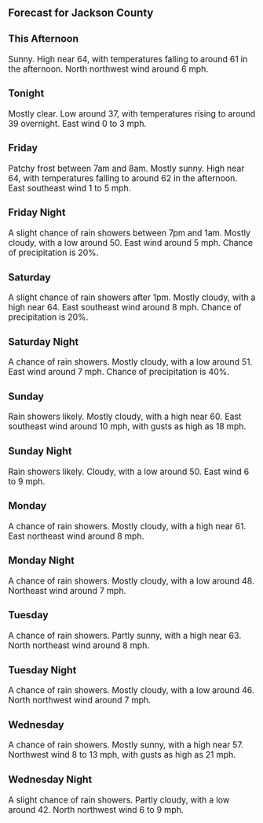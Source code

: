 <div>
   <h2>Forecast for Jackson County</h2>
   <p>
      <div style="font-size:120%">
         <h3>This Afternoon</h3>Sunny. High near 64, with temperatures falling to around 61 in the afternoon. North northwest wind around 6 mph.<br></div>
   </p>
   <p>
      <div style="font-size:120%">
         <h3>Tonight</h3>Mostly clear. Low around 37, with temperatures rising to around 39 overnight. East wind 0 to 3 mph.<br></div>
   </p>
   <p>
      <div style="font-size:120%">
         <h3>Friday</h3>Patchy frost between 7am and 8am. Mostly sunny. High near 64, with temperatures falling to around 62 in the afternoon. East
         southeast wind 1 to 5 mph.<br></div>
   </p>
   <p>
      <div style="font-size:120%">
         <h3>Friday Night</h3>A slight chance of rain showers between 7pm and 1am. Mostly cloudy, with a low around 50. East wind around 5 mph. Chance of
         precipitation is 20%.<br></div>
   </p>
   <p>
      <div style="font-size:120%">
         <h3>Saturday</h3>A slight chance of rain showers after 1pm. Mostly cloudy, with a high near 64. East southeast wind around 8 mph. Chance of
         precipitation is 20%.<br></div>
   </p>
   <p>
      <div style="font-size:120%">
         <h3>Saturday Night</h3>A chance of rain showers. Mostly cloudy, with a low around 51. East wind around 7 mph. Chance of precipitation is 40%.<br></div>
   </p>
   <p>
      <div style="font-size:120%">
         <h3>Sunday</h3>Rain showers likely. Mostly cloudy, with a high near 60. East southeast wind around 10 mph, with gusts as high as 18 mph.<br></div>
   </p>
   <p>
      <div style="font-size:120%">
         <h3>Sunday Night</h3>Rain showers likely. Cloudy, with a low around 50. East wind 6 to 9 mph.<br></div>
   </p>
   <p>
      <div style="font-size:120%">
         <h3>Monday</h3>A chance of rain showers. Mostly cloudy, with a high near 61. East northeast wind around 8 mph.<br></div>
   </p>
   <p>
      <div style="font-size:120%">
         <h3>Monday Night</h3>A chance of rain showers. Mostly cloudy, with a low around 48. Northeast wind around 7 mph.<br></div>
   </p>
   <p>
      <div style="font-size:120%">
         <h3>Tuesday</h3>A chance of rain showers. Partly sunny, with a high near 63. North northeast wind around 8 mph.<br></div>
   </p>
   <p>
      <div style="font-size:120%">
         <h3>Tuesday Night</h3>A chance of rain showers. Mostly cloudy, with a low around 46. North northwest wind around 7 mph.<br></div>
   </p>
   <p>
      <div style="font-size:120%">
         <h3>Wednesday</h3>A chance of rain showers. Mostly sunny, with a high near 57. Northwest wind 8 to 13 mph, with gusts as high as 21 mph.<br></div>
   </p>
   <p>
      <div style="font-size:120%">
         <h3>Wednesday Night</h3>A slight chance of rain showers. Partly cloudy, with a low around 42. North northwest wind 6 to 9 mph.<br></div>
   </p>
</div>
